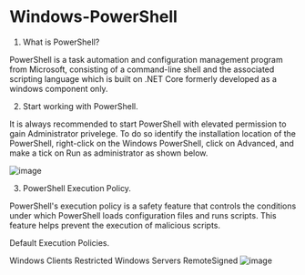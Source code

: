 # Windows-PowerShell
1. What is PowerShell?

PowerShell is a task automation and configuration management program from Microsoft, consisting of a command-line shell and the associated scripting language which is built on .NET Core formerly developed as a windows component only.

2. Start working with PowerShell.

It is always recommended to start PowerShell with elevated permission to gain Administrator privelege. To do so identify the installation location of the PowerShell, right-click on the Windows PowerShell, click on Advanced, and make a tick on Run as administrator as shown below.

![image](https://user-images.githubusercontent.com/55215524/136864038-0d1ee1c2-1c05-46c0-84f5-de0d3afc597b.png)

3. PowerShell Execution Policy.

PowerShell's execution policy is a safety feature that controls the conditions under which PowerShell loads configuration files and runs scripts. This feature helps prevent the execution of malicious scripts.

Default Execution Policies.

Windows Clients	Restricted
Windows Servers 	RemoteSigned
![image](https://user-images.githubusercontent.com/55215524/137037320-20f255d1-5355-43cd-b0ab-b55f82b97908.png)


